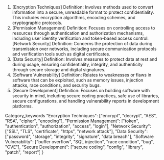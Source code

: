 1. [Encryption Techniques]
Definition: Involves methods used to convert information into a secure, unreadable format to protect confidentiality. This includes encryption algorithms, encoding schemes, and cryptographic protocols.
2. [Permission Management]
Definition: Focuses on controlling access to resources through authentication and authorization mechanisms, including user identity verification and token-based access control.
[Network Security]
Definition: Concerns the protection of data during transmission over networks, including secure communication protocols and verification tools such as digital certificates.
4. [Data Security]
Definition: Involves measures to protect data at rest and during usage, ensuring confidentiality, integrity, and authenticity through secure storage and digital signatures.
5. [Software Vulnerability]
Definition: Relates to weaknesses or flaws in software that can be exploited, such as memory issues, injection attacks, race conditions, and security bugs.
6. [Secure Development]
Definition: Focuses on building software with security in mind, including secure coding practices, safe use of libraries, secure configurations, and handling vulnerability reports in development platforms.


Category_keywords 
    "Encryption Techniques": ["encrypt", "decrypt", "AES", "RSA", "cipher", "encoding"],
    "Permission Management": ["token", "authentication", "authorization", "access", "login"],
    "Network Security": ["SSL", "TLS", "certificate", "https", "network attack"],
    "Data Security": ["password", "storage", "integrity", "signature", "data breach"],
    "Software Vulnerability": ["buffer overflow", "SQL injection", "race condition", "bug", "CVE"],
    "Secure Development": ["secure coding", "config", "library", "patch", "report"]
}
